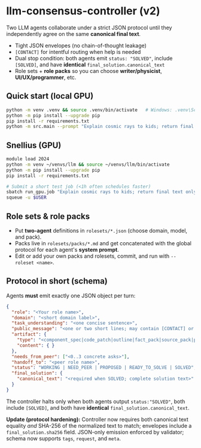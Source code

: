 # llm-consensus-controller (v2)

Two LLM agents collaborate under a strict JSON protocol until they independently agree on the same **canonical final text**.

- Tight JSON envelopes (no chain-of-thought leakage)
- `[CONTACT]` for intentful routing when help is needed
- Dual stop condition: both agents emit `status: "SOLVED"`, include `[SOLVED]`, and have **identical** `final_solution.canonical_text`
- Role sets + **role packs** so you can choose **writer/physicist**, **UI/UX/programmer**, etc.

## Quick start (local GPU)
```bash
python -m venv .venv && source .venv/bin/activate   # Windows: .venv\Scripts\activate
python -m pip install --upgrade pip
pip install -r requirements.txt
python -m src.main --prompt "Explain cosmic rays to kids; return final text only." --roleset writer_physicist
```

## Snellius (GPU)
```bash
module load 2024
python -m venv ~/venvs/llm && source ~/venvs/llm/bin/activate
python -m pip install --upgrade pip
pip install -r requirements.txt

# Submit a short test job (<1h often schedules faster)
sbatch run_gpu.job "Explain cosmic rays to kids; return final text only." writer_physicist
squeue -u $USER
```

## Role sets & role packs
- Put **two-agent** definitions in `rolesets/*.json` (choose domain, model, and pack).
- Packs live in `rolesets/packs/*.md` and get concatenated with the global protocol for each agent's **system prompt**.
- Edit or add your own packs and rolesets, commit, and run with `--roleset <name>`.

## Protocol in short (schema)
Agents **must** emit exactly one JSON object per turn:
```json
{
  "role": "<Your role name>",
  "domain": "<short domain label>",
  "task_understanding": "<one concise sentence>",
  "public_message": "<one or two short lines; may contain [CONTACT] or [SOLVED]>",
  "artifact": {
    "type": "<component_spec|code_patch|outline|fact_pack|source_pack|plan|dataset|results>",
    "content": { }
  },
  "needs_from_peer": ["<0..3 concrete asks>"],
  "handoff_to": "<peer role name>",
  "status": "WORKING | NEED_PEER | PROPOSED | READY_TO_SOLVE | SOLVED",
  "final_solution": {
    "canonical_text": "<required when SOLVED; complete solution text>"
  }
}
```
The controller halts only when both agents output `status:"SOLVED"`, both include `[SOLVED]`, and both have **identical** `final_solution.canonical_text`.


**Update (protocol hardening):** Controller now requires both canonical text equality *and* SHA-256 of the normalized text to match; envelopes include a `final_solution.sha256` field. JSON-only emission enforced by validator; schema now supports `tags`, `request`, and `meta`.
